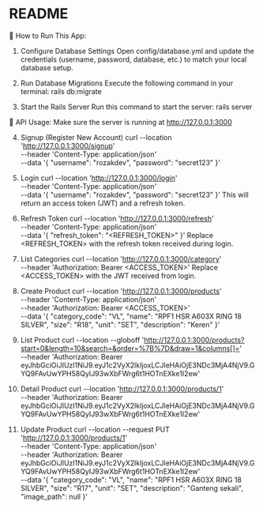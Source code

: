 # README

🔧 How to Run This App:
1. Configure Database Settings
Open config/database.yml and update the credentials (username, password, database, etc.) to match your local database setup.

2. Run Database Migrations
Execute the following command in your terminal:
rails db:migrate

3. Start the Rails Server
Run this command to start the server:
rails server

🚀 API Usage:
Make sure the server is running at http://127.0.0.1:3000

4. Signup (Register New Account)
curl --location 'http://127.0.0.1:3000/signup' \
--header 'Content-Type: application/json' \
--data '{
  "username": "rozakdev",
  "password": "secret123"
}'
5. Login
curl --location 'http://127.0.0.1:3000/login' \
--header 'Content-Type: application/json' \
--data '{
  "username": "rozakdev",
  "password": "secret123"
}'
This will return an access token (JWT) and a refresh token.
6. Refresh Token
curl --location 'http://127.0.0.1:3000/refresh' \
--header 'Content-Type: application/json' \
--data '{
  "refresh_token": "<REFRESH_TOKEN>"
}'
Replace <REFRESH_TOKEN> with the refresh token received during login.
7. List Categories
curl --location 'http://127.0.0.1:3000/category' \
--header 'Authorization: Bearer <ACCESS_TOKEN>'
Replace <ACCESS_TOKEN> with the JWT received from login.

8. Create Product
curl --location 'http://127.0.0.1:3000/products' \
--header 'Content-Type: application/json' \
--header 'Authorization: Bearer <ACCESS_TOKEN>' \
--data '{
  "category_code": "VL",
  "name": "RPF1 HSR A603X RING 18 SILVER",
  "size": "R18",
  "unit": "SET",
  "description": "Keren"
}'
9. List Product
curl --location --globoff 'http://127.0.0.1:3000/products?start=0&length=10&search=&order=%7B%7D&draw=1&columns[]=' \
--header 'Authorization: Bearer eyJhbGciOiJIUzI1NiJ9.eyJ1c2VyX2lkIjoxLCJleHAiOjE3NDc3MjA4NjV9.GYQ9FAvUwYPH58QyIJ93wXbFWrg6t1HOTnEXke1I2ew'
10. Detail Product
curl --location 'http://127.0.0.1:3000/products/1' \
--header 'Authorization: Bearer eyJhbGciOiJIUzI1NiJ9.eyJ1c2VyX2lkIjoxLCJleHAiOjE3NDc3MjA4NjV9.GYQ9FAvUwYPH58QyIJ93wXbFWrg6t1HOTnEXke1I2ew'
11. Update Product
curl --location --request PUT 'http://127.0.0.1:3000/products/1' \
--header 'Content-Type: application/json' \
--header 'Authorization: Bearer eyJhbGciOiJIUzI1NiJ9.eyJ1c2VyX2lkIjoxLCJleHAiOjE3NDc3MjA4NjV9.GYQ9FAvUwYPH58QyIJ93wXbFWrg6t1HOTnEXke1I2ew' \
--data '{
    "category_code": "VL",
    "name": "RPF1 HSR A603X RING 18 SILVER",
    "size": "R17",
    "unit": "SET",
    "description": "Ganteng sekali",
    "image_path": null
}'
